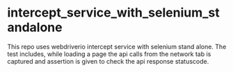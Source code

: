 # intercept_service_with_selenium_standalone
This repo uses webdriverio intercept service with selenium stand alone.
The test includes,
while loading a page 
the api calls from the network tab is captured and assertion is given to check the api response statuscode.
